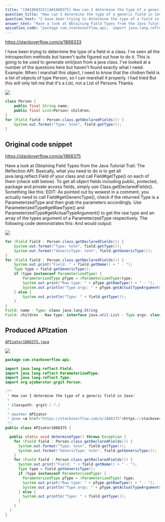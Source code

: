 ```yaml
---
title: "[Q#1868333][A#1868375] How can I determine the type of a generic field in Java?"
question_title: "How can I determine the type of a generic field in Java?"
question_text: "I have been trying to determine the type of a field in a class. I've seen all the introspection methods but haven't quite figured out how to do it. This is going to be used to generate xml/json from a java class. I've looked at a number of the questions here but haven't found exactly what I need. Example: When I marshall this object, I need to know that the chidren field is a list of objects of type Person, so I can marshall it properly. I had tried But this will only tell me that it's a List, not a List of Persons Thanks"
answer_text: "Have a look at Obtaining Field Types from the Java Tutorial Trail: The Reflection API. Basically, what you need to do is to get all java.lang.reflect.Field of your class and call Field#getType() on each of them (check edit below). To get all object fields including public, protected, package and private access fields, simply use Class.getDeclaredFields(). Something like this: EDIT: As pointed out by wowest in a comment, you actually need to call Field#getGenericType(), check if the returned Type is a ParameterizedType and then grab the parameters accordingly. Use ParameterizedType#getRawType() and ParameterizedType#getActualTypeArgument() to get the raw type and an array of the types argument of a ParameterizedType respectively. The following code demonstrates this: And would output:"
apization_code: "package com.stackoverflow.api;  import java.lang.reflect.Field; import java.lang.reflect.ParameterizedType; import java.lang.reflect.Type; import org.ajoberstar.grgit.Person;  /**  * How can I determine the type of a generic field in Java?  *  * classpath: grgit-1.7.2  *  * @author APIzator  * @see <a href=\"https://stackoverflow.com/a/1868375\">https://stackoverflow.com/a/1868375</a>  */ public class APIzator1868375 {    public static void determineType() throws Exception {     for (Field field : Person.class.getDeclaredFields()) {       System.out.format(\"Type: %s%n\", field.getType());       System.out.format(\"GenericType: %s%n\", field.getGenericType());     }     for (Field field : Person.class.getDeclaredFields()) {       System.out.print(\"Field: \" + field.getName() + \" - \");       Type type = field.getGenericType();       if (type instanceof ParameterizedType) {         ParameterizedType pType = (ParameterizedType) type;         System.out.print(\"Raw type: \" + pType.getRawType() + \" - \");         System.out.println(\"Type args: \" + pType.getActualTypeArguments()[0]);       } else {         System.out.println(\"Type: \" + field.getType());       }     }   } }"
---
```


https://stackoverflow.com/q/1868333

I have been trying to determine the type of a field in a class. I&#x27;ve seen all the introspection methods but haven&#x27;t quite figured out how to do it. This is going to be used to generate xml/json from a java class. I&#x27;ve looked at a number of the questions here but haven&#x27;t found exactly what I need.
Example:
When I marshall this object, I need to know that the chidren field is a list of objects of type Person, so I can marshall it properly.
I had tried
But this will only tell me that it&#x27;s a List, not a List of Persons
Thanks


<div class="code-logo"><img src="/stackoverflow.png" /></div>

```java
class Person {
    public final String name;
    public final List<Person> children;
}
for (Field field : Person.class.getDeclaredFields()) {
    System.out.format("Type: %s%n", field.getType());
}
```


## Original code snippet

https://stackoverflow.com/a/1868375

Have a look at Obtaining Field Types from the Java Tutorial Trail: The Reflection API.
Basically, what you need to do is to get all java.lang.reflect.Field of your class and call Field#getType() on each of them (check edit below). To get all object fields including public, protected, package and private access fields, simply use Class.getDeclaredFields(). Something like this:
EDIT: As pointed out by wowest in a comment, you actually need to call Field#getGenericType(), check if the returned Type is a ParameterizedType and then grab the parameters accordingly. Use ParameterizedType#getRawType() and ParameterizedType#getActualTypeArgument() to get the raw type and an array of the types argument of a ParameterizedType respectively. The following code demonstrates this:
And would output:

<div class="code-logo"><img src="/stackoverflow.png" /></div>

```java
for (Field field : Person.class.getDeclaredFields()) {
    System.out.format("Type: %s%n", field.getType());
    System.out.format("GenericType: %s%n", field.getGenericType());
}
for (Field field : Person.class.getDeclaredFields()) {
    System.out.print("Field: " + field.getName() + " - ");
    Type type = field.getGenericType();
    if (type instanceof ParameterizedType) {
        ParameterizedType pType = (ParameterizedType)type;
        System.out.print("Raw type: " + pType.getRawType() + " - ");
        System.out.println("Type args: " + pType.getActualTypeArguments()[0]);
    } else {
        System.out.println("Type: " + field.getType());
    }
}
Field: name - Type: class java.lang.String
Field: children - Raw type: interface java.util.List - Type args: class foo.Person
```

## Produced APIzation

[`APIzator1868375.java`](https://github.com/pasqualesalza/apization-temp-data/raw/master/search/APIzator1868375.java)

<div class="code-logo"><img src="/apizator.png" /></div>

```java
package com.stackoverflow.api;

import java.lang.reflect.Field;
import java.lang.reflect.ParameterizedType;
import java.lang.reflect.Type;
import org.ajoberstar.grgit.Person;

/**
 * How can I determine the type of a generic field in Java?
 *
 * classpath: grgit-1.7.2
 *
 * @author APIzator
 * @see <a href="https://stackoverflow.com/a/1868375">https://stackoverflow.com/a/1868375</a>
 */
public class APIzator1868375 {

  public static void determineType() throws Exception {
    for (Field field : Person.class.getDeclaredFields()) {
      System.out.format("Type: %s%n", field.getType());
      System.out.format("GenericType: %s%n", field.getGenericType());
    }
    for (Field field : Person.class.getDeclaredFields()) {
      System.out.print("Field: " + field.getName() + " - ");
      Type type = field.getGenericType();
      if (type instanceof ParameterizedType) {
        ParameterizedType pType = (ParameterizedType) type;
        System.out.print("Raw type: " + pType.getRawType() + " - ");
        System.out.println("Type args: " + pType.getActualTypeArguments()[0]);
      } else {
        System.out.println("Type: " + field.getType());
      }
    }
  }
}

```